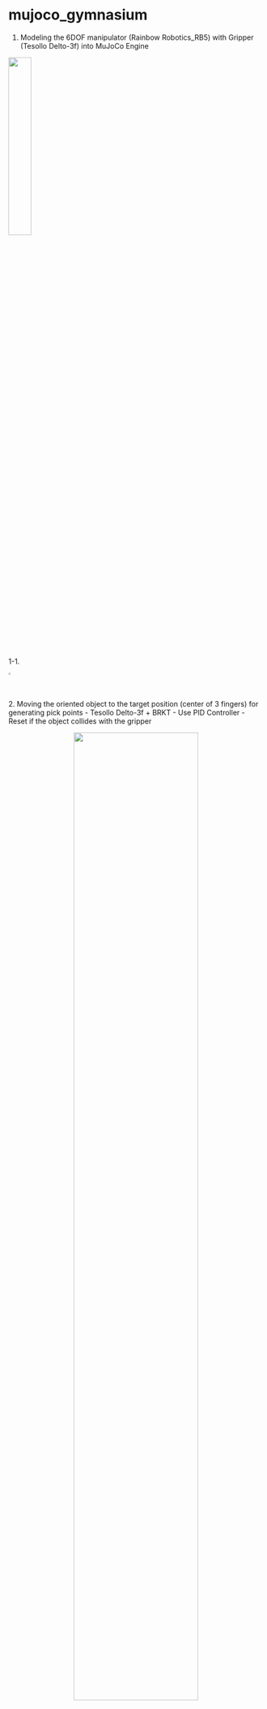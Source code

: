 # mujoco_gymnasium

1. Modeling the 6DOF manipulator (Rainbow Robotics_RB5) with Gripper (Tesollo Delto-3f) into MuJoCo Engine
<p align="left">
  <img width="30%" src="https://github.com/john2choi/mujoco_gymnasium/assets/28641977/39b21437-b77a-4f46-a265-99cbd92c828f.gif" >
</p>
1-1. 
<p align="left">
  <img width="1% "src="https://github.com/john2choi/mujoco_gymnasium/assets/28641977/5c6ca05e-6b6e-4aab-9ffc-4329b4bc75e8.gif">
</p>
2. Moving the oriented object to the target position (center of 3 fingers) for generating pick points
  - Tesollo Delto-3f + BRKT
  - Use PID Controller
  - Reset if the object collides with the gripper

<p align="center">
  <img width="70%" src="https://github.com/john2choi/mujoco_gymnasium/assets/28641977/32ff6247-a7d2-4e7c-98e0-014a127219c1)https://github.com/john2choi/mujoco_gymnasium/assets/28641977/32ff6247-a7d2-4e7c-98e0-014a127219c1.gif">
</p>


